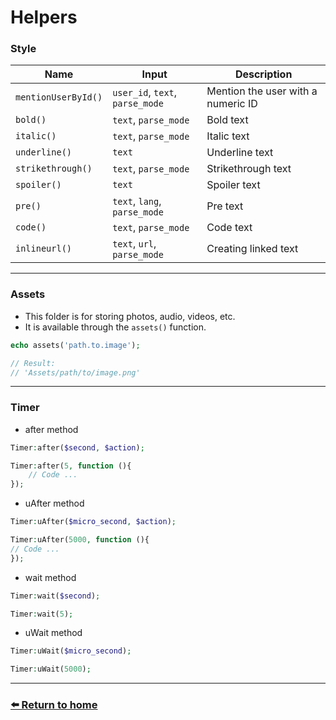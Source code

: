 # Helpers

### Style
| Name                | Input                           | Description                        |
|---------------------|---------------------------------|------------------------------------|
| `mentionUserById()` | `user_id`, `text`, `parse_mode` | Mention the user with a numeric ID |
| `bold()`            | `text`, `parse_mode`            | Bold text                          |
| `italic()`          | `text`, `parse_mode`            | Italic text                        |
| `underline()`       | `text`                          | Underline text                     |
| `strikethrough()`   | `text`, `parse_mode`            | Strikethrough text                 |
| `spoiler()`         | `text`                          | Spoiler text                       |
| `pre()`             | `text`, `lang`, `parse_mode`    | Pre text                           |
| `code()`            | `text`, `parse_mode`            | Code text                          |
| `inlineurl()`       | `text`, `url`, `parse_mode`     | Creating linked text               |

---

### Assets

* This folder is for storing photos, audio, videos, etc.
* It is available through the `assets()` function.

```php
echo assets('path.to.image');

// Result:
// 'Assets/path/to/image.png'
```
---

### Timer

* after method
```php
Timer:after($second, $action);

Timer:after(5, function (){
    // Code ...
});
```
* uAfter method
```php
Timer:uAfter($micro_second, $action);

Timer:uAfter(5000, function (){
// Code ...
});
```
* wait method
```php
Timer:wait($second);

Timer:wait(5);
```
* uWait method
```php
Timer:uWait($micro_second);

Timer:uWait(5000);
```
---
### [⬅️ Return to home](https://github.com/laraXgram/Document/readme.md)